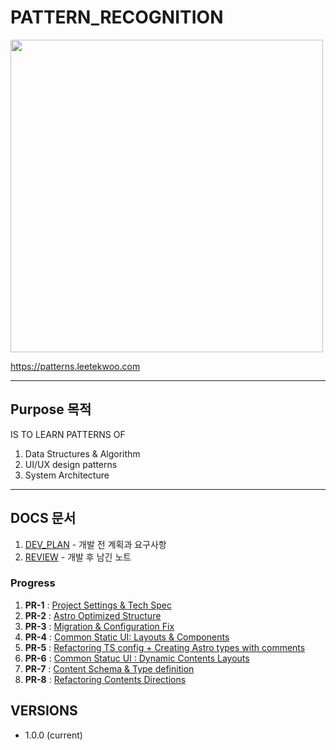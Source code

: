 # PATTERN_RECOGNITION
<img width="500px" src="https://asset.leetekwoo.com/art/pattern-recognition.jpg"/>

https://patterns.leetekwoo.com

---
## Purpose 목적
IS TO LEARN PATTERNS OF
1. Data Structures & Algorithm 
2. UI/UX design patterns
3. System Architecture

---
## DOCS 문서
1. [DEV_PLAN](docs/DEV_PLAN.md) - 개발 전 계획과 요구사항
2. [REVIEW](docs/REVIEW.md) - 개발 후 남긴 노트

### Progress
1. **PR-1** : [Project Settings & Tech Spec](https://github.com/0teklee/pattern-recognition/pull/1)
2. **PR-2** : [Astro Optimized Structure](https://github.com/0teklee/pattern-recognition/pull/2)
3. **PR-3** : [Migration & Configuration Fix](https://github.com/0teklee/pattern-recognition/pull/3)
4. **PR-4** : [Common Static UI: Layouts & Components](https://github.com/0teklee/pattern-recognition/pull/4)
5. **PR-5** : [Refactoring TS config + Creating Astro types with comments](https://github.com/0teklee/pattern-recognition/pull/5)
6. **PR-6** : [Common Statuc UI : Dynamic Contents Layouts](https://github.com/0teklee/pattern-recognition/pull/6)
7. **PR-7** : [Content Schema & Type definition](https://github.com/0teklee/pattern-recognition/pull/7)
8. **PR-8** : [Refactoring Contents Directions](https://github.com/0teklee/pattern-recognition/pull/8)

## VERSIONS

- 1.0.0 (current)
